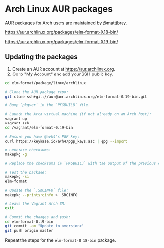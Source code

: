 Arch Linux AUR packages
=======================

AUR packages for Arch users are maintained by @mattjbray.

https://aur.archlinux.org/packages/elm-format-0.18-bin/

https://aur.archlinux.org/packages/elm-format-0.19-bin/

Updating the packages
---------------------

1. Create an AUR account at https://aur.archlinux.org.
2. Go to "My Account" and add your SSH public key.

```bash
cd elm-format/package/linux/archlinux

# Clone the AUR package repo:
git clone ssh+git://aur@aur.archlinux.org/elm-format-0.19-bin.git

# Bump `pkgver` in the `PKGBUILD` file.

# Launch the Arch virtual machine (if not already on an Arch host):
vagrant up
vagrant ssh
cd /vagrant/elm-format-0.19-bin

# Ensure you have @avh4's PGP key:
curl https://keybase.io/avh4/pgp_keys.asc | gpg --import

# Generate checksums:
makepkg -g

# Replace the checksums in `PKGBUILD` with the output of the previous command.

# Test the package:
makepkg -si
elm-format

# Update the `.SRCINFO` file:
makepkg --printsrcinfo > .SRCINFO

# Leave the Vagrant Arch VM:
exit

# Commit the changes and push:
cd elm-format-0.19-bin
git commit -am "Update to <version>"
git push origin master
```

Repeat the steps for the `elm-format-0.18-bin` package.
